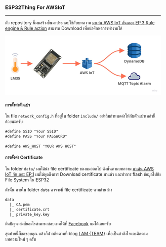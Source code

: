 ### ESP32Thing For AWSIoT
---

ตัว repository นี้ผมสร้างขึ้นมาประกอบใช้กับบทความ [มาเล่น AWS IoT กันเถอะ EP.3 Rule engine & Rule action](https://iamteam.me/%E0%B8%A1%E0%B8%B2%E0%B9%80%E0%B8%A5%E0%B9%88%E0%B8%99-aws-iot-%E0%B8%81%E0%B8%B1%E0%B8%99%E0%B9%80%E0%B8%96%E0%B8%AD%E0%B8%B0-ep-3-rule-engine-rule-action-db583213f84d) สามารถ Download เพื่อนำศึกษาการทำงานได้

![Overview](/images/Overview.jpg)

#### การตั้งค่าตัวแปร
ใน file `network_config.h` ที่อยู่ใน folder `include/` อย่าลืมกำหนดค่าให้กับตัวแปรเหล่านี้ด้วยนะครับ

```
#define SSID "Your SSID"
#define PASS "Your PASSWORD"

#define AWS_HOST "YOUR AWS HOST"
```

#### การตั้งค่า Certificate

ใน folder `data/` ผมได้นำ file certificate ของผมออกไป ดังนั้นตามบทความ [มาเล่น AWS IoT กันเถอะ EP.1](https://iamteam.me/%E0%B8%A1%E0%B8%B2%E0%B9%80%E0%B8%A5%E0%B9%88%E0%B8%99-aws-iot-%E0%B8%81%E0%B8%B1%E0%B8%99%E0%B9%80%E0%B8%96%E0%B8%AD%E0%B8%B0-ep-1-e7fcdbbeed37) ผมได้พูดถึงการ Download certificate มาแล้ว และทำการ flash ข้อมูลไปยัง File System ใน ESP32

ดังนั้น ภายใน folder `data` ควรจะมี file certificate ตามด้านล่าง
```
data
  |_ CA.pem
  |_ certificate.crt
  |_ private_key.key
```

ติดปัญหาสงสัยอะไรสามารถสอบถามได้ที่ [Facebook](https://facebook.com/TeamKungElectronic) ผมได้เลยครับ

สุดท้ายนี้ก็ขอขอบคุณ แล้วก็ฝากติดตามที่ blog [I AM {TEAM}](https://iamteam.me) เพื่อเป็นกำลังใจและติดตามบทความใหม่ ๆ ครับ